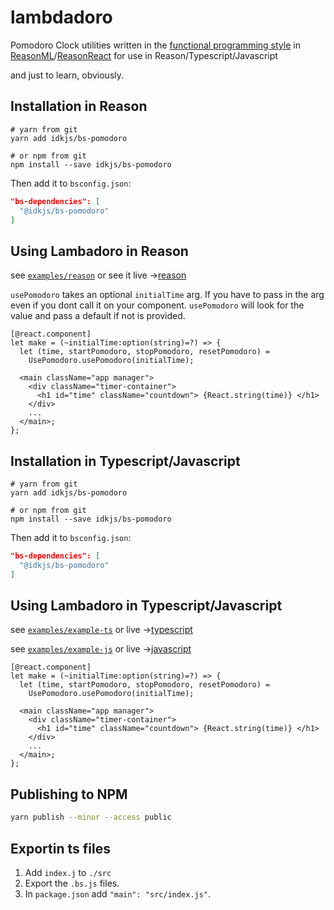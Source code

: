 # lambdadoro

Pomodoro Clock utilities written in the [functional programming style](https://en.wikipedia.org/wiki/Functional_programming) in [ReasonML](https://reasonml.github.io)/[ReasonReact](https://reasonml.github.io/reason-react) for use in Reason/Typescript/Javascript

and just to learn, obviously.

## Installation in Reason

```shell
# yarn from git
yarn add idkjs/bs-pomodoro

# or npm from git
npm install --save idkjs/bs-pomodoro
```

Then add it to `bsconfig.json`:

```json
"bs-dependencies": [
  "@idkjs/bs-pomodoro"
]
```

## Using Lambadoro in Reason

see [`examples/reason`](./examples/reason) or see it live ->[reason](reason.lambdadoro.surge.sh) 

`usePomodoro` takes an optional `initialTime` arg. If you have to pass in the arg even if you dont call it on your component. `usePomodoro` will look for the value and pass a default if not is provided.

```reason
[@react.component]
let make = (~initialTime:option(string)=?) => {
  let (time, startPomodoro, stopPomodoro, resetPomodoro) =
    UsePomodoro.usePomodoro(initialTime);

  <main className="app manager">
    <div className="timer-container">
      <h1 id="time" className="countdown"> {React.string(time)} </h1>
    </div>
    ...
  </main>;
};
```

## Installation in Typescript/Javascript 

```shell
# yarn from git
yarn add idkjs/bs-pomodoro

# or npm from git
npm install --save idkjs/bs-pomodoro
```

Then add it to `bsconfig.json`:

```json
"bs-dependencies": [
  "@idkjs/bs-pomodoro"
]
```

## Using Lambadoro in Typescript/Javascript

see [`examples/example-ts`](./examples/example-ts) or live ->[typescript](typescript.lambdadoro.surge.sh) 

see [`examples/example-js`](./examples/example-js) or live ->[javascript](javascript.lambdadoro.surge.sh) 



```reason
[@react.component]
let make = (~initialTime:option(string)=?) => {
  let (time, startPomodoro, stopPomodoro, resetPomodoro) =
    UsePomodoro.usePomodoro(initialTime);

  <main className="app manager">
    <div className="timer-container">
      <h1 id="time" className="countdown"> {React.string(time)} </h1>
    </div>
    ...
  </main>;
};
```

## Publishing to NPM

```sh
yarn publish --minor --access public
```

## Exportin ts files

1. Add `index.j` to `./src`
2. Export the `.bs.js` files.
3. In `package.json` add `"main": "src/index.js"`.